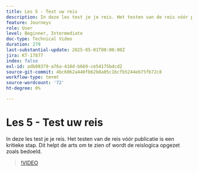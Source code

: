 ```yaml
---
title: Les 5 - Test uw reis
description: In deze les test je je reis. Het testen van de reis vóór publicatie is een kritieke stap. Dit helpt de arts om te zien of wordt de reislogica opgezet zoals bedoeld.
feature: Journeys
role: User
level: Beginner, Intermediate
doc-type: Technical Video
duration: 279
last-substantial-update: 2025-05-01T00:00:00Z
jira: KT-17877
index: false
exl-id: adb08379-a76a-418d-b669-ce54175bdcd2
source-git-commit: 4bc6062a440fb62b8a05c1bcfb5244eb75fb72c8
workflow-type: tm+mt
source-wordcount: '72'
ht-degree: 0%

---
```


# Les 5 - Test uw reis

In deze les test je je reis. Het testen van de reis vóór publicatie is een kritieke stap. Dit helpt de arts om te zien of wordt de reislogica opgezet zoals bedoeld.

>[!VIDEO](https://video.tv.adobe.com/v/3457930/?learn=on&enablevpops)
